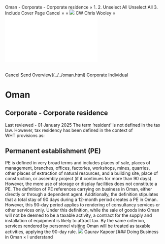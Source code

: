 Oman - Corporate - Corporate residence
×
1.
2.
Unselect All
Unselect All
3.
Include Cover Page
Cancel
×
×
![](../../-/media/world-wide-tax-summaries/attachments/global---chris-wooley.ashx%3Frev=ac5e5f3223b34096b1afc2a6009c7320&revision=ac5e5f32-23b3-4096-b1af-c2a6009c7320&hash=859B7ADC84DC2CBEC9760E9E6EE7DE6D0A8BFCDF)
CW
Chris Wooley
×
![](corporate-residence.html)
######
Cancel
Send
Overview](../../oman.html)
Corporate
Individual
# Oman
## Corporate - Corporate residence
Last reviewed - 01 January 2025
The term ‘resident’ is not defined in the tax law.
However, tax residency has been defined in the context of WHT provisions as:
## Permanent establishment (PE)
PE is defined in very broad terms and includes places of sale, places of management, branches, offices, factories, workshops, mines, quarries, other places of extraction of natural resources, and a building site, place of construction, or assembly project (if it continues for more than 90 days). However, the mere use of storage or display facilities does not constitute a PE. The definition of PE references carrying on business in Oman, either directly or through a dependent agent.
Additionally, the definition stipulates that a total stay of 90 days during a 12-month period creates a PE in Oman. However, this 90-day period applies to rendering of consultancy services or other services only. Under this definition, while the sale of goods into Oman will not be deemed to be a taxable activity, a contract for the supply and installation of equipment is likely to attract tax. By the same criterion, services rendered by personnel visiting Oman will be treated as taxable activities, applying the 90-day rule.
![](../../-/media/world-wide-tax-summaries/omangaurav-kapoorphoto20190219193641jpg20210825105304874.ashx%3Frev=5704bbddad104bc8badabbff80724451&revision=5704bbdd-ad10-4bc8-bada-bbff80724451&hash=B1AE4ED453558962E52E0C98C230DEC6661E3CDC)
Gaurav Kapoor
[### Doing Business in Oman
×
I understand